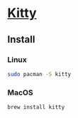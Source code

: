 # [Kitty](https://sw.kovidgoyal.net/kitty/conf/)

## Install

### Linux

```sh
sudo pacman -S kitty
```

### MacOS

```sh
brew install kitty
```

